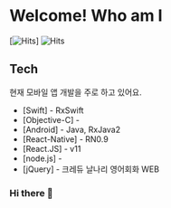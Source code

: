 # Welcome! Who am I

 [![Hits](https://hits.seeyoufarm.com/api/count/incr/badge.svg?url=https://github.com/iamjeffrey)] ![Hits](https://img.shields.io/github/followers/iamjeffrey?label=Follow)
                                                
## Tech
현재 모바일 앱 개발을 주로 하고 있어요.

- [Swift] - RxSwift
- [Objective-C] - 
- [Android] - Java, RxJava2
- [React-Native] - RN0.9 
- [React.JS] - v11
- [node.js] - 
- [jQuery] - 크레듀 날나리 영어회화 WEB

### Hi there 👋

<!--
**iamjeffrey/iamjeffrey** is a ✨ _special_ ✨ repository because its `README.md` (this file) appears on your GitHub profile.

Here are some ideas to get you started:

- 🔭 I’m currently working on ...
- 🌱 I’m currently learning ...
- 👯 I’m looking to collaborate on ...
- 🤔 I’m looking for help with ...
- 💬 Ask me about ...
- 📫 How to reach me: ...
- 😄 Pronouns: ...
- ⚡ Fun fact: ...
-->
